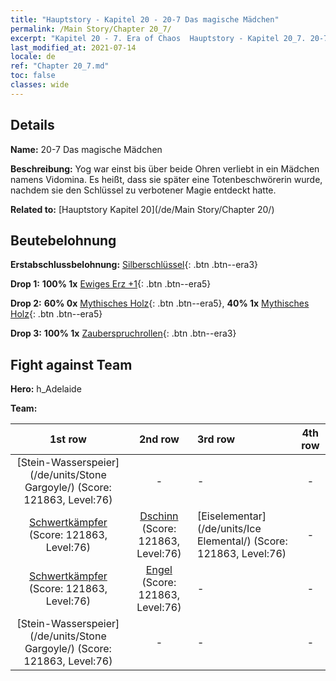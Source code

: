 ```yaml
---
title: "Hauptstory - Kapitel 20 - 20-7 Das magische Mädchen"
permalink: /Main Story/Chapter 20_7/
excerpt: "Kapitel 20 - 7. Era of Chaos  Hauptstory - Kapitel 20_7. 20-7 Das magische Mädchen"
last_modified_at: 2021-07-14
locale: de
ref: "Chapter 20_7.md"
toc: false
classes: wide
---
```


## Details

 **Name:** 20-7 Das magische Mädchen

 **Beschreibung:** Yog war einst bis über beide Ohren verliebt in ein Mädchen namens Vidomina. Es heißt, dass sie später eine Totenbeschwörerin wurde, nachdem sie den Schlüssel zu verbotener Magie entdeckt hatte.

 **Related to:** [Hauptstory Kapitel 20](/de/Main Story/Chapter 20/)

## Beutebelohnung

 **Erstabschlussbelohnung:** [Silberschlüssel](/ItemsDE/con_693/){: .btn .btn--era3}

 **Drop 1:** **100% 1x** [Ewiges Erz +1](/ItemsDE/mat_68/){: .btn .btn--era5}

 **Drop 2:** **60% 0x** [Mythisches Holz](/ItemsDE/mat_62/){: .btn .btn--era5}, **40% 1x** [Mythisches Holz](/ItemsDE/mat_62/){: .btn .btn--era5}

 **Drop 3:** **100% 1x** [Zauberspruchrollen](/ItemsDE/con_694/){: .btn .btn--era3}


## Fight against Team
 **Hero:** h_Adelaide

 **Team:**


  | 1st row | 2nd row | 3rd row | 4th row |
  |:----:|:----:|:----|:----:|
  | [Stein-Wasserspeier](/de/units/Stone Gargoyle/) (Score: 121863, Level:76)  | - | - | - |
  | [Schwertkämpfer](/de/units/Swordsman/) (Score: 121863, Level:76)  | [Dschinn](/de/units/Genie/) (Score: 121863, Level:76)  | [Eiselementar](/de/units/Ice Elemental/) (Score: 121863, Level:76)  | - |
  | [Schwertkämpfer](/de/units/Swordsman/) (Score: 121863, Level:76)  | [Engel](/de/units/Angel/) (Score: 121863, Level:76)  | - | - |
  | [Stein-Wasserspeier](/de/units/Stone Gargoyle/) (Score: 121863, Level:76)  | - | - | - |


